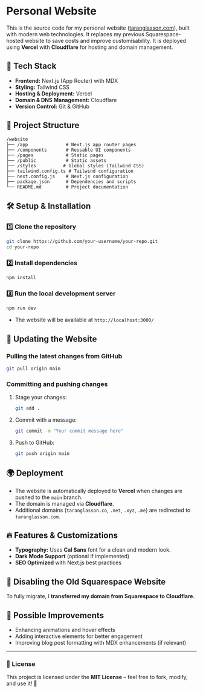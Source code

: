 # Personal Website

This is the source code for my personal website ([taranglasson.com](https://www.taranglasson.com/)), built with modern web technologies. It replaces my previous Squarespace-hosted website to save costs and improve customisability. It is deployed using **Vercel** with **Cloudflare** for hosting and domain management.

## 🚀 Tech Stack

- **Frontend:** Next.js (App Router) with MDX
- **Styling:** Tailwind CSS
- **Hosting & Deployment:** Vercel
- **Domain & DNS Management:** Cloudflare
- **Version Control:** Git & GitHub

## 📂 Project Structure

```
/website
├── /app              # Next.js app router pages
├── /components       # Reusable UI components
├── /pages            # Static pages
├── /public           # Static assets
├── /styles          # Global styles (Tailwind CSS)
├── tailwind.config.ts # Tailwind configuration
├── next.config.js    # Next.js configuration
├── package.json      # Dependencies and scripts
└── README.md         # Project documentation
```

## 🛠️ Setup & Installation

### 1️⃣ Clone the repository
```sh
git clone https://github.com/your-username/your-repo.git
cd your-repo
```

### 2️⃣ Install dependencies
```sh
npm install
```

### 3️⃣ Run the local development server
```sh
npm run dev
```
- The website will be available at `http://localhost:3000/`

## 🔄 Updating the Website

### Pulling the latest changes from GitHub
```sh
git pull origin main
```

### Committing and pushing changes
1. Stage your changes:
   ```sh
   git add .
   ```
2. Commit with a message:
   ```sh
   git commit -m "Your commit message here"
   ```
3. Push to GitHub:
   ```sh
   git push origin main
   ```

## 🌍 Deployment

- The website is automatically deployed to **Vercel** when changes are pushed to the `main` branch.
- The domain is managed via **Cloudflare**.
- Additional domains (`taranglasson.co`, `.net`, `.xyz`, `.me`) are redirected to `taranglasson.com`.

## 🔥 Features & Customizations
- **Typography:** Uses **Cal Sans** font for a clean and modern look.
- **Dark Mode Support** (optional if implemented)
- **SEO Optimized** with Next.js best practices

## 🛑 Disabling the Old Squarespace Website
To fully migrate, I **transferred my domain from Squarespace to Cloudflare**.

## 🎯 Possible Improvements
- Enhancing animations and hover effects
- Adding interactive elements for better engagement
- Improving blog post formatting with MDX enhancements (if relevant)

---

### 📌 License
This project is licensed under the **MIT License** – feel free to fork, modify, and use it! 🚀


